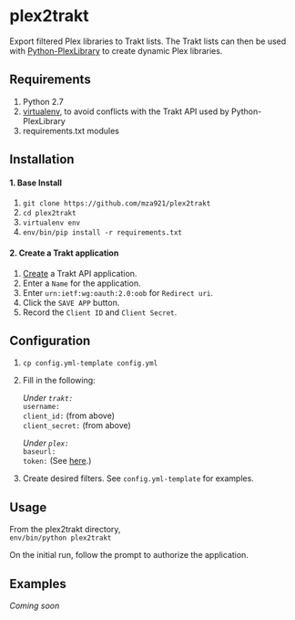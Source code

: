 # plex2trakt
Export filtered Plex libraries to Trakt lists. The Trakt lists can then be used with [Python-PlexLibrary](https://github.com/adamgot/python-plexlibrary) to create dynamic Plex libraries.

## Requirements
1. Python 2.7
2. [virtualenv](https://virtualenv.pypa.io/en/stable/installation/), to avoid conflicts with the Trakt API used by Python-PlexLibrary
3. requirements.txt modules

## Installation  
#### 1. Base Install
1.  `git clone https://github.com/mza921/plex2trakt`
2. `cd plex2trakt`
3. `virtualenv env`
4. `env/bin/pip install -r requirements.txt`
#### 2. Create a Trakt application
1. [Create](https://trakt.tv/oauth/applications/new) a Trakt API application.
2. Enter a `Name` for the application.
3. Enter `urn:ietf:wg:oauth:2.0:oob` for `Redirect uri`.
4. Click the `SAVE APP` button.
5. Record the `Client ID` and `Client Secret`.  
## Configuration
1. `cp config.yml-template config.yml`
2. Fill in the following:

    *Under `trakt:`*  
    `username:`  
    `client_id:` (from above)  
    `client_secret:` (from above)
    
    *Under `plex:`*  
    `baseurl:`  
    `token:` (See [here](https://support.plex.tv/articles/204059436-finding-an-authentication-token-x-plex-token/).)
3. Create desired filters. See `config.yml-template` for examples.
## Usage
From the plex2trakt directory,  
`env/bin/python plex2trakt`  
  
On the initial run, follow the prompt to authorize the application.
## Examples
*Coming soon*
